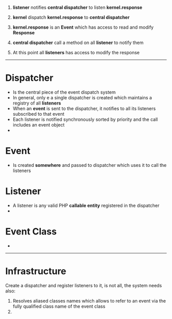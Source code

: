 1. __listener__ notifies __central dispatcher__ to listen __kernel.response__

2. __kernel__ dispatch __kernel.response__ to __central dispatcher__

3. __kernel.response__ is an __Event__ which has access to read and modify __Response__

4. __central dispatcher__ call a method on all __listener__ to notify them

5. At this point all __listeners__ has access to modify the response

---

# Dispatcher

- Is the central piece of the event dispatch system
- In general, only e a single dispatcher is created which maintains a registry of all __listeners__
- When an __event__ is sent to the dispatcher, it notifies to all its listeners subscribed to that event
- Each listener is notified synchronously sorted by priority and the call includes an event object
-
# Event
- Is created __somewhere__ and passed to dispatcher which uses it to call the listeners

# Listener
- A listener is any valid PHP __callable entity__ registered in the dispatcher
- 
# Event Class
- 

---
# Infrastructure
Create a dispatcher and register listeners to it, is not all, the system needs also:

1. Resolves aliased classes names which allows to refer to an event via the fully qualified class name of the event class
2. 